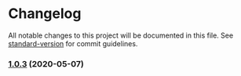 # Changelog

All notable changes to this project will be documented in this file. See [standard-version](https://github.com/conventional-changelog/standard-version) for commit guidelines.

### [1.0.3](https://github.com/leepa/aws-simple-iconification-service/compare/v1.0.2...v1.0.3) (2020-05-07)

